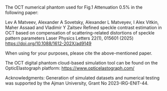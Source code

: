 The OCT numerical phantom used for Fig.1 Attenuation 0.5% in the following paper:

Lev A Matveev, Alexander A Sovetsky, Alexander L Matveyev, I Alex Vitkin, Maher Assaad and Vladimir Y Zaitsev 
Refined speckle contrast estimation in OCT based on compensation of scattering-related distortions of speckle pattern parameters 
Laser Physics Letters 22(1), 015601 (2025) 
https://doi.org/10.1088/1612-202X/ad9149

When using for your purposes, please cite the above-mentioned paper.

The OCT digital phantom cloud-based simulation tool can be found on the OpticElastograph platform: https://www.opticelastograph.com/

Acknowledgments: Generation of simulated datasets and numerical testing was supported by the Ajman University, Grant No 2023-IRG-ENIT-44.
